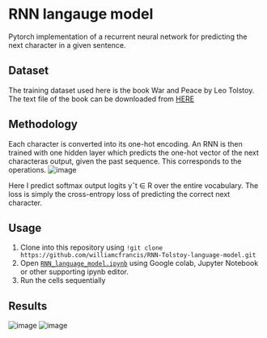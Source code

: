 # RNN langauge model
Pytorch implementation of a recurrent neural network for predicting the next character in a given sentence. 

## Dataset
The training dataset used here is the book War and Peace by Leo Tolstoy.
The text file of the book can be downloaded from [HERE](https://raw.githubusercontent.com/mmcky/nyu-econ-370/master/notebooks/data/book-war-and-peace.txt)

## Methodology
Each character is converted into its one-hot encoding. An RNN is then trained with one hidden layer which predicts the one-hot vector of the next characteras output, given the past sequence. This corresponds to the operations.
![image](https://user-images.githubusercontent.com/38180831/205384906-37d1f1df-38c4-4a3e-b8f2-e98096c68fde.png)

Here I predict softmax output logits yˆt ∈ R over the entire vocabulary. The loss is simply the cross-entropy loss of predicting the correct next character.

## Usage
1. Clone into this repository using `!git clone https://github.com/williamcfrancis/RNN-Tolstoy-language-model.git`
2. Open [`RNN_language_model.ipynb`](https://github.com/williamcfrancis/RNN-Tolstoy-language-model/blob/main/RNN_language_model.ipynb) using Google colab, Jupyter Notebook or other supporting ipynb editor. 
3. Run the cells sequentially

## Results
![image](https://user-images.githubusercontent.com/38180831/205385524-ad45909e-9e1a-4dff-bc0c-185d9695b158.png)
![image](https://user-images.githubusercontent.com/38180831/205385566-6e3d711d-47a4-4e93-9472-f04e35274eac.png)
